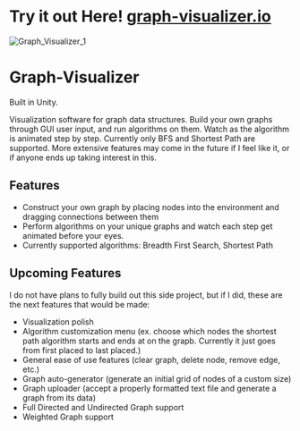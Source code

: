 # Try it out Here! [graph-visualizer.io](https://graph-visualizer.io)
![Graph_Visualizer_1](https://github.com/EliteBAM/Graph-Visualizer/assets/43101950/33e5df57-1784-401f-9159-59d4ca7abaa2)


# Graph-Visualizer

Built in Unity.

Visualization software for graph data structures. Build your own graphs through GUI user input, and run algorithms on them. Watch as the algorithm is animated step by step. Currently only BFS and Shortest Path are supported. More extensive features may come in the future if I feel like it, or if anyone ends up taking interest in this.

## Features

- Construct your own graph by placing nodes into the environment and dragging connections between them
- Perform algorithms on your unique graphs and watch each step get animated before your eyes.
- Currently supported algorithms: Breadth First Search, Shortest Path

## Upcoming Features
I do not have plans to fully build out this side project, but if I did, these are the next features that would be made:

- Visualization polish
- Algorithm customization menu (ex. choose which nodes the shortest path algorithm starts and ends at on the grapb. Currently it just goes from first placed to last placed.)
- General ease of use features (clear graph, delete node, remove edge, etc.)
- Graph auto-generator (generate an initial grid of nodes of a custom size)
- Graph uploader (accept a properly formatted text file and generate a graph from its data)
- Full Directed and Undirected Graph support
- Weighted Graph support
